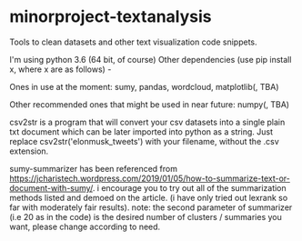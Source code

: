 # minorproject-textanalysis
Tools to clean datasets and other text visualization code snippets.

I'm  using python 3.6 (64 bit, of course)
Other dependencies (use pip install x, where x are as follows) -

Ones in use at the moment: sumy, pandas, wordcloud, matplotlib(, TBA)

Other recommended ones that might be used in near future: numpy(, TBA)

csv2str is a program that will convert your csv datasets into a single plain txt document which can be later imported into python as a string. Just replace csv2str('elonmusk_tweets') with your filename, without the .csv extension.

sumy-summarizer has been referenced from https://jcharistech.wordpress.com/2019/01/05/how-to-summarize-text-or-document-with-sumy/. i encourage you to try out all of the summarization methods listed and demoed on the article. (i have only tried out lexrank so far with moderately fair results). note: the second parameter of summarizer (i.e 20 as in the code) is the desired number of clusters / summaries you want, please change according to need.

